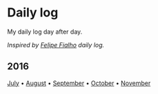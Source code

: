 # Daily log

My daily log day after day.

*Inspired by [Felipe Fialho](https://github.com/lfeh/dailylog) daily log.*

## 2016

[July](/log/2016/07/README.md) • [August](/log/2016/08/README.md) • [September](/log/2016/09/README.md) • [October](/log/2016/10/README.md) • [November](/log/2016/11/README.md)